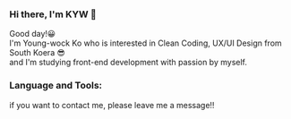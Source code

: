 ### Hi there, I'm KYW 👋


Good day!😀  
I'm Young-wock Ko who is interested in Clean Coding, UX/UI Design from South Koera 😎  
and I'm studying front-end development with passion by myself.


### Language and Tools:


if you want to contact me, please leave me a message!!
